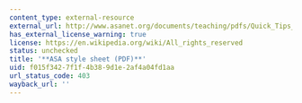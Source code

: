 ```yaml
---
content_type: external-resource
external_url: http://www.asanet.org/documents/teaching/pdfs/Quick_Tips_for_ASA_Style.pdf
has_external_license_warning: true
license: https://en.wikipedia.org/wiki/All_rights_reserved
status: unchecked
title: '**ASA style sheet (PDF)**'
uid: f015f342-7f1f-4b38-9d1e-2af4a04fd1aa
url_status_code: 403
wayback_url: ''
---
```

